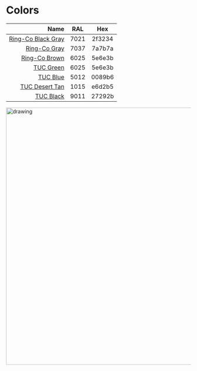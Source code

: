 # Colors
| Name |  RAL | Hex |
|----:|:----:|:----:|
|[Ring-Co Black Gray](https://rgb.to/ral/7021) |7021|2f3234|
|[Ring-Co Gray](https://rgb.to/ral/7037)       |7037|7a7b7a|
|[Ring-Co Brown](https://rgb.to/ral/6025)      |6025|5e6e3b|
|[TUC Green](https://rgb.to/ral/6025)          |6025|5e6e3b|
|[TUC Blue](https://rgb.to/ral/5012)           |5012|0089b6|
|[TUC Desert Tan](https://rgb.to/ral/1015)     |1015|e6d2b5|
|[TUC Black](https://rgb.to/ral/9011)          |9011|27292b|

<img src="https://github.com/S1lentHurr1cane/TUC-App/blob/master/ring-co_Identity_FEB28-4.jpg" alt="drawing" width="700"/>
